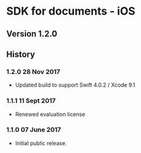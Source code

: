 # SDK for documents - iOS

## Version 1.2.0

## History

### 1.2.0   28 Nov  2017
  * Updated build to support Swift 4.0.2 / Xcode 9.1

### 1.1.1   11 Sept 2017
  * Renewed evaluation license

### 1.1.0   07 June 2017
  * Initial public release.

